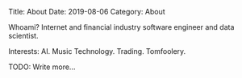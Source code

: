 Title: About
Date: 2019-08-06
Category: About

Whoami? Internet and financial industry software engineer and data scientist.

Interests: AI. Music Technology. Trading. Tomfoolery.

TODO: Write more...
